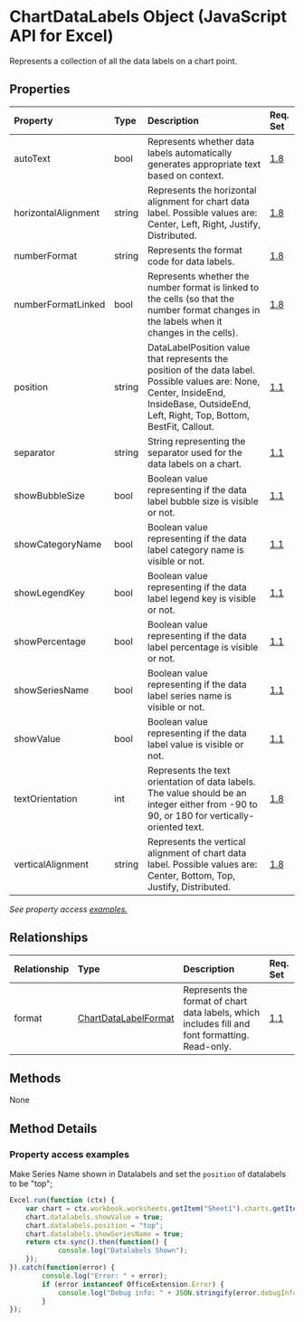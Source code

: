 # ChartDataLabels Object (JavaScript API for Excel)

Represents a collection of all the data labels on a chart point.

## Properties

| Property	   | Type	|Description| Req. Set|
|:---------------|:--------|:----------|:----|
|autoText|bool|Represents whether data labels automatically generates appropriate text based on context.|[1.8](../requirement-sets/excel-api-requirement-sets.md)|
|horizontalAlignment|string|Represents the horizontal alignment for chart data label. Possible values are: Center, Left, Right, Justify, Distributed.|[1.8](../requirement-sets/excel-api-requirement-sets.md)|
|numberFormat|string|Represents the format code for data labels.|[1.8](../requirement-sets/excel-api-requirement-sets.md)|
|numberFormatLinked|bool|Represents whether the number format is linked to the cells (so that the number format changes in the labels when it changes in the cells).|[1.8](../requirement-sets/excel-api-requirement-sets.md)|
|position|string|DataLabelPosition value that represents the position of the data label. Possible values are: None, Center, InsideEnd, InsideBase, OutsideEnd, Left, Right, Top, Bottom, BestFit, Callout.|[1.1](../requirement-sets/excel-api-requirement-sets.md)|
|separator|string|String representing the separator used for the data labels on a chart.|[1.1](../requirement-sets/excel-api-requirement-sets.md)|
|showBubbleSize|bool|Boolean value representing if the data label bubble size is visible or not.|[1.1](../requirement-sets/excel-api-requirement-sets.md)|
|showCategoryName|bool|Boolean value representing if the data label category name is visible or not.|[1.1](../requirement-sets/excel-api-requirement-sets.md)|
|showLegendKey|bool|Boolean value representing if the data label legend key is visible or not.|[1.1](../requirement-sets/excel-api-requirement-sets.md)|
|showPercentage|bool|Boolean value representing if the data label percentage is visible or not.|[1.1](../requirement-sets/excel-api-requirement-sets.md)|
|showSeriesName|bool|Boolean value representing if the data label series name is visible or not.|[1.1](../requirement-sets/excel-api-requirement-sets.md)|
|showValue|bool|Boolean value representing if the data label value is visible or not.|[1.1](../requirement-sets/excel-api-requirement-sets.md)|
|textOrientation|int|Represents the text orientation of data labels. The value should be an integer either from -90 to 90, or 180 for vertically-oriented text.|[1.8](../requirement-sets/excel-api-requirement-sets.md)|
|verticalAlignment|string|Represents the vertical alignment of chart data label. Possible values are: Center, Bottom, Top, Justify, Distributed.|[1.8](../requirement-sets/excel-api-requirement-sets.md)|

_See property access [examples.](#property-access-examples)_

## Relationships
| Relationship | Type	|Description| Req. Set|
|:---------------|:--------|:----------|:----|
|format|[ChartDataLabelFormat](chartdatalabelformat.md)|Represents the format of chart data labels, which includes fill and font formatting. Read-only.|[1.1](../requirement-sets/excel-api-requirement-sets.md)|

## Methods
None


## Method Details

### Property access examples

Make Series Name shown in Datalabels and set the `position` of datalabels to be "top";

```js
Excel.run(function (ctx) { 
	var chart = ctx.workbook.worksheets.getItem("Sheet1").charts.getItem("Chart1");	
	chart.datalabels.showValue = true;
	chart.datalabels.position = "top";
	chart.datalabels.showSeriesName = true;
	return ctx.sync().then(function() {
			console.log("Datalabels Shown");
	});
}).catch(function(error) {
		console.log("Error: " + error);
		if (error instanceof OfficeExtension.Error) {
			console.log("Debug info: " + JSON.stringify(error.debugInfo));
		}
});
```
